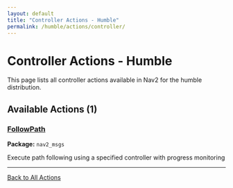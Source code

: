 ```yaml
---
layout: default
title: "Controller Actions - Humble"
permalink: /humble/actions/controller/
---
```


# Controller Actions - Humble

This page lists all controller actions available in Nav2 for the humble distribution.

## Available Actions (1)


### [FollowPath](/actions/humble/followpath.html)

**Package:** `nav2_msgs`

Execute path following using a specified controller with progress monitoring

---


[Back to All Actions](/humble/actions/index.html)
